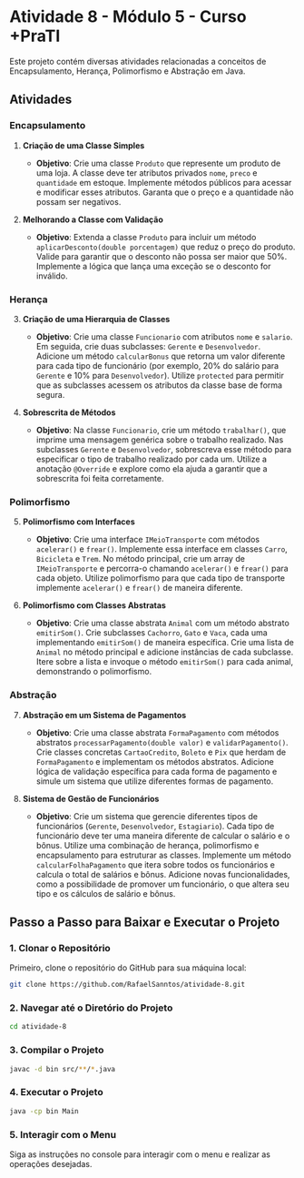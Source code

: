 # Atividade 8 - Módulo 5 - Curso +PraTI

Este projeto contém diversas atividades relacionadas a conceitos de Encapsulamento, Herança, Polimorfismo e Abstração em Java.

## Atividades

### Encapsulamento

1. **Criação de uma Classe Simples**
    - **Objetivo**: Crie uma classe `Produto` que represente um produto de uma loja. A classe deve ter atributos privados `nome`, `preco` e `quantidade` em estoque. Implemente métodos públicos para acessar e modificar esses atributos. Garanta que o preço e a quantidade não possam ser negativos.

2. **Melhorando a Classe com Validação**
    - **Objetivo**: Extenda a classe `Produto` para incluir um método `aplicarDesconto(double porcentagem)` que reduz o preço do produto. Valide para garantir que o desconto não possa ser maior que 50%. Implemente a lógica que lança uma exceção se o desconto for inválido.

### Herança

3. **Criação de uma Hierarquia de Classes**
    - **Objetivo**: Crie uma classe `Funcionario` com atributos `nome` e `salario`. Em seguida, crie duas subclasses: `Gerente` e `Desenvolvedor`. Adicione um método `calcularBonus` que retorna um valor diferente para cada tipo de funcionário (por exemplo, 20% do salário para `Gerente` e 10% para `Desenvolvedor`). Utilize `protected` para permitir que as subclasses acessem os atributos da classe base de forma segura.

4. **Sobrescrita de Métodos**
    - **Objetivo**: Na classe `Funcionario`, crie um método `trabalhar()`, que imprime uma mensagem genérica sobre o trabalho realizado. Nas subclasses `Gerente` e `Desenvolvedor`, sobrescreva esse método para especificar o tipo de trabalho realizado por cada um. Utilize a anotação `@Override` e explore como ela ajuda a garantir que a sobrescrita foi feita corretamente.

### Polimorfismo

5. **Polimorfismo com Interfaces**
    - **Objetivo**: Crie uma interface `IMeioTransporte` com métodos `acelerar()` e `frear()`. Implemente essa interface em classes `Carro`, `Bicicleta` e `Trem`. No método principal, crie um array de `IMeioTransporte` e percorra-o chamando `acelerar()` e `frear()` para cada objeto. Utilize polimorfismo para que cada tipo de transporte implemente `acelerar()` e `frear()` de maneira diferente.

6. **Polimorfismo com Classes Abstratas**
    - **Objetivo**: Crie uma classe abstrata `Animal` com um método abstrato `emitirSom()`. Crie subclasses `Cachorro`, `Gato` e `Vaca`, cada uma implementando `emitirSom()` de maneira específica. Crie uma lista de `Animal` no método principal e adicione instâncias de cada subclasse. Itere sobre a lista e invoque o método `emitirSom()` para cada animal, demonstrando o polimorfismo.

### Abstração

7. **Abstração em um Sistema de Pagamentos**
    - **Objetivo**: Crie uma classe abstrata `FormaPagamento` com métodos abstratos `processarPagamento(double valor)` e `validarPagamento()`. Crie classes concretas `CartaoCredito`, `Boleto` e `Pix` que herdam de `FormaPagamento` e implementam os métodos abstratos. Adicione lógica de validação específica para cada forma de pagamento e simule um sistema que utilize diferentes formas de pagamento.

8. **Sistema de Gestão de Funcionários**
    - **Objetivo**: Crie um sistema que gerencie diferentes tipos de funcionários (`Gerente`, `Desenvolvedor`, `Estagiario`). Cada tipo de funcionário deve ter uma maneira diferente de calcular o salário e o bônus. Utilize uma combinação de herança, polimorfismo e encapsulamento para estruturar as classes. Implemente um método `calcularFolhaPagamento` que itera sobre todos os funcionários e calcula o total de salários e bônus. Adicione novas funcionalidades, como a possibilidade de promover um funcionário, o que altera seu tipo e os cálculos de salário e bônus.

## Passo a Passo para Baixar e Executar o Projeto

### 1. Clonar o Repositório

Primeiro, clone o repositório do GitHub para sua máquina local:

```sh
git clone https://github.com/RafaelSanntos/atividade-8.git
```

### 2. Navegar até o Diretório do Projeto

```sh
cd atividade-8
```

### 3. Compilar o Projeto

```sh
javac -d bin src/**/*.java
```

### 4. Executar o Projeto

```sh
java -cp bin Main
```
### 5. Interagir com o Menu

Siga as instruções no console para interagir com o menu e realizar as operações desejadas.